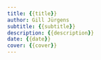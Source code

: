 ```yaml
---
title: {{title}}
author: Gill Jürgens
subtitle: {{subtitle}}
description: {{description}}
date: {{date}}
cover: {{cover}}
---
```

